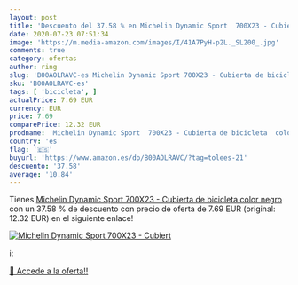 ```yaml
---
layout: post
title: 'Descuento del 37.58 % en Michelin Dynamic Sport  700X23 - Cubiert'
date: 2020-07-23 07:51:34
image: 'https://m.media-amazon.com/images/I/41A7PyH-p2L._SL200_.jpg'
comments: true
category: ofertas
author: ring
slug: 'B00AOLRAVC-es Michelin Dynamic Sport 700X23 - Cubierta de bicicleta...'
sku: 'B00AOLRAVC-es'
tags: [ 'bicicleta', ]
actualPrice: 7.69 EUR
currency: EUR
price: 7.69
comparePrice: 12.32 EUR
prodname: 'Michelin Dynamic Sport  700X23 - Cubierta de bicicleta  color negro'
country: 'es'
flag: '🇪🇸'
buyurl: 'https://www.amazon.es/dp/B00AOLRAVC/?tag=tolees-21'
descuento: '37.58'
average: '10.84'
---
```


Tienes [Michelin Dynamic Sport  700X23 - Cubierta de bicicleta  color negro](https://www.amazon.es/dp/B00AOLRAVC/?tag=tolees-21) con un 37.58 % de descuento con precio de oferta de 7.69 EUR (original: 12.32 EUR) en el siguiente enlace!

[![Michelin Dynamic Sport  700X23 - Cubiert](https://m.media-amazon.com/images/I/41A7PyH-p2L._SL200_.jpg)](https://www.amazon.es/dp/B00AOLRAVC/?tag=tolees-21)

ℹ️:


[🛒 Accede a la oferta!!](https://www.amazon.es/dp/B00AOLRAVC/?tag=tolees-21)
